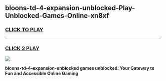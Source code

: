 
## bloons-td-4-expansion-unblocked-Play-Unblocked-Games-Online-xn8xf
<h3>
<a href="https://premium76.site?title=bloons-td-4-expansion-unblocked&ref=25A">CLICK TO PLAY</a></h3>
<hr>

<h3>
<a href="https://premium76.site?title=bloons-td-4-expansion-unblocked&ref=25A">CLICK 2 PLAY</a>
  
</h3>

<a href="https://premium76.site?title=bloons-td-4-expansion-unblocked&ref=25A"><img src="https://clearcache.store/games.png"></a>


**bloons-td-4-expansion-unblocked games unblocked: Your Gateway to Fun and Accessible Online Gaming**
